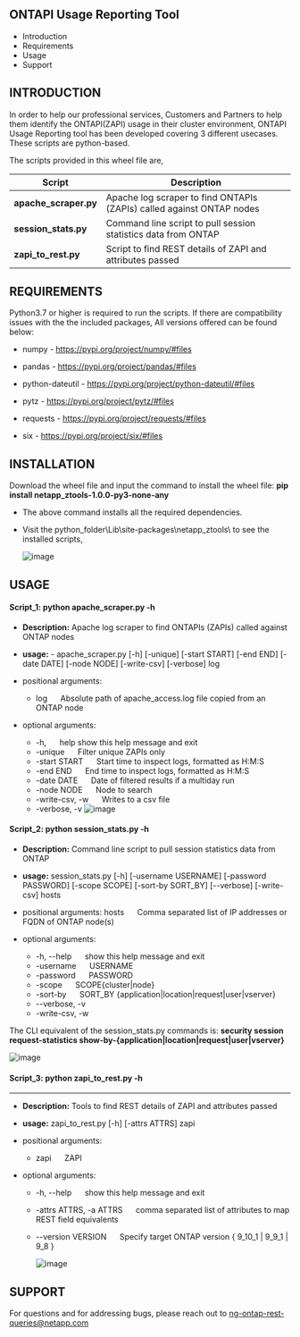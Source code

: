 ONTAPI Usage Reporting Tool
---------------------

 * Introduction
 * Requirements
 * Usage
 * Support

INTRODUCTION
------------
In order to help our professional services, Customers and Partners to help them identify the ONTAPI(ZAPI) usage in their cluster environment, ONTAPI Usage Reporting tool has been developed covering 3 different usecases. These scripts are python-based.

The scripts provided in this wheel file are,

Script        |  Description
------------- | -------------
**apache_scraper.py**  | Apache log scraper to find ONTAPIs (ZAPIs) called against ONTAP nodes
**session_stats.py**   | Command line script to pull session statistics data from ONTAP
**zapi_to_rest.py**    | Script to find REST details of ZAPI and attributes passed


REQUIREMENTS
-------------

Python3.7 or higher is required to run the scripts. If there are compatibility issues with the the included packages, All versions offered can be found below:

* numpy - https://pypi.org/project/numpy/#files
 
* pandas - https://pypi.org/project/pandas/#files

* python-dateutil - https://pypi.org/project/python-dateutil/#files

* pytz - https://pypi.org/project/pytz/#files

* requests - https://pypi.org/project/requests/#files

* six - https://pypi.org/project/six/#files

INSTALLATION 
------------
Download the wheel file and input the command to install the wheel file: **pip install netapp_ztools-1.0.0-py3-none-any**
- The above command installs all the required dependencies.
- Visit the python_folder\Lib\site-packages\netapp_ztools\ to see the installed scripts,

  ![image](https://user-images.githubusercontent.com/61284863/153841819-c974006b-e52a-4287-950a-00b6b7278d4c.png)


USAGE
-----

####  Script_1: python apache_scraper.py -h ####

- **Description:** Apache log scraper to find ONTAPIs (ZAPIs) called against ONTAP nodes

- **usage:** - apache_scraper.py [-h] [-unique] [-start START] [-end END] [-date DATE] [-node NODE] [-write-csv] [-verbose] log

- positional arguments:
  - log&nbsp;&nbsp;&nbsp;&nbsp;&nbsp;&nbsp;Absolute path of apache_access.log file copied from an ONTAP node

- optional arguments:
  - -h,&nbsp;&nbsp;&nbsp;&nbsp;&nbsp;&nbsp;help show this help message and exit
  - -unique&nbsp;&nbsp;&nbsp;&nbsp;&nbsp;&nbsp;Filter unique ZAPIs only
  - -start START&nbsp;&nbsp;&nbsp;&nbsp;&nbsp;&nbsp;Start time to inspect logs, formatted as H:M:S
  - -end END&nbsp;&nbsp;&nbsp;&nbsp;&nbsp;&nbsp;End time to inspect logs, formatted as H:M:S
  - -date DATE&nbsp;&nbsp;&nbsp;&nbsp;&nbsp;&nbsp;Date of filtered results if a multiday run
  - -node NODE&nbsp;&nbsp;&nbsp;&nbsp;&nbsp;&nbsp;Node to search
  - -write-csv, -w&nbsp;&nbsp;&nbsp;&nbsp;&nbsp;&nbsp;Writes to a csv file
  - -verbose, -v 
![image](https://user-images.githubusercontent.com/61284863/153816578-0842a8b0-97d9-4a1c-90f3-358ecc5f589c.png)


#### Script_2: python session_stats.py -h ####

- **Description:** Command line script to pull session statistics data from ONTAP

- **usage:** session_stats.py [-h] [-username USERNAME] [-password PASSWORD] [-scope SCOPE] [-sort-by SORT_BY] [--verbose] [-write-csv] hosts

- positional arguments:
  hosts&nbsp;&nbsp;&nbsp;&nbsp;&nbsp;&nbsp;Comma separated list of IP addresses or FQDN of ONTAP node(s)

- optional arguments:
  - -h, --help&nbsp;&nbsp;&nbsp;&nbsp;&nbsp;&nbsp;show this help message and exit
  - -username&nbsp;&nbsp;&nbsp;&nbsp;&nbsp;&nbsp;USERNAME
  - -password&nbsp;&nbsp;&nbsp;&nbsp;&nbsp;&nbsp;PASSWORD
  - -scope&nbsp;&nbsp;&nbsp;&nbsp;&nbsp;&nbsp;SCOPE{cluster|node}
  - -sort-by&nbsp;&nbsp;&nbsp;&nbsp;&nbsp;&nbsp;SORT_BY {application|location|request|user|vserver}
  - --verbose, -v
  - -write-csv, -w

The CLI equivalent of the session_stats.py commands is: **security session request-statistics show-by-{application|location|request|user|vserver}**

 ![image](https://user-images.githubusercontent.com/61284863/153852694-9ba389a9-6d1a-4849-8d2e-4dd6c90a4060.png)


#### Script_3: python zapi_to_rest.py -h ####
--------------------------------
- **Description:** Tools to find REST details of ZAPI and attributes passed

- **usage:** zapi_to_rest.py [-h] [-attrs ATTRS] zapi

- positional arguments:
   - zapi&nbsp;&nbsp;&nbsp;&nbsp;&nbsp;&nbsp;ZAPI

- optional arguments:
  - -h, --help&nbsp;&nbsp;&nbsp;&nbsp;&nbsp;&nbsp;show this help message and exit
  - -attrs ATTRS, -a ATTRS&nbsp;&nbsp;&nbsp;&nbsp;&nbsp;&nbsp;comma separated list of attributes to map REST field equivalents
  - --version VERSION&nbsp;&nbsp;&nbsp;&nbsp;&nbsp;&nbsp;Specify target ONTAP version { 9_10_1 | 9_9_1 | 9_8 }

    ![image](https://user-images.githubusercontent.com/61284863/153816352-4b1fc5c0-ffe0-4356-9823-9ed3c6b51099.png)


SUPPORT
-----------

For questions and for addressing bugs, please reach out to ng-ontap-rest-queries@netapp.com
